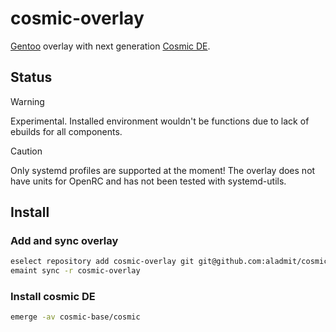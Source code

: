 # cosmic-overlay

[Gentoo](https://gentoo.org) overlay with next generation 
[Cosmic DE](https://blog.system76.com/tags/COSMIC%20DE).

## Status

> [!WARNING]
> Experimental. Installed environment wouldn't be functions due to lack of
> ebuilds for all components.

> [!CAUTION]
> Only systemd profiles are supported at the moment! The overlay does not have
> units for OpenRC and has not been tested with systemd-utils.

## Install

### Add and sync overlay

```bash
eselect repository add cosmic-overlay git git@github.com:aladmit/cosmic-overlay.git
emaint sync -r cosmic-overlay
```

### Install cosmic DE

```bash
emerge -av cosmic-base/cosmic
```

